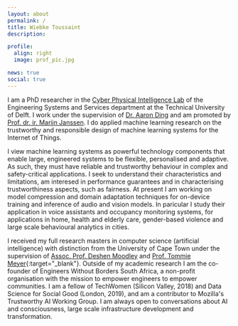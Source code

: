 ```yaml
---
layout: about
permalink: /
title: Wiebke Toussaint
description: 

profile:
  align: right
  image: prof_pic.jpg

news: true
social: true
---
```


I am a PhD researcher in the [Cyber Physical Intelligence Lab](http://homepage.tudelft.nl/8e79t/group.html) of the Engineering Systems and Services department at the Technical University of Delft. I work under the supervision of <a href="http://homepage.tudelft.nl/8e79t/index.html" target="_blank">Dr. Aaron Ding</a> and am promoted by <a href="https://www.tudelft.nl/tbm/over-de-faculteit/afdelingen/engineering-systems-and-services/people/full-professors/profdrir-mfwha-marijn-janssen/" target="_blank">Prof. dr. ir. Marijn Janssen</a>. I do applied machine learning research on the trustworthy and responsible design of machine learning systems for the Internet of Things. 

I view machine learning systems as powerful technology components that enable large, engineered systems to be flexible, personalised and adaptive. As such, they must have reliable and trustworthy behaviour in complex and safety-critical applications. I seek to understand their characteristics and limitations, am interesed in performance guarantees and in characterising trustworthiness aspects, such as fairness. At present I am working on model compression and domain adaptation techniques for on-device training and inference of audio and vision models. In paricular I study their application in voice assistants and occupancy monitoring systems, for applications in home, health and elderly care, gender-based violence and large scale behavioural analytics in cities. 

I received my full research masters in computer science (artificial intelligence) with distinction from the University of Cape Town under the supervision of 
<a href="https://people.cs.uct.ac.za/~deshen/" target="_blank">Assoc. Prof. Deshen Moodley</a> and [Prof. Tommie Meyer](https://people.cs.uct.ac.za/~tmeyer/prof-biography.html){:target="\_blank"}. Outside of my academic research I am the co-founder of Engineers Without Borders South Africa, a non-profit organisation with the mission to empower engineers to empower communities. I am a fellow of TechWomen (Silicon Valley, 2018) and Data Science for Social Good (London, 2019), and am a contributor to Mozilla's Trustworthy AI Working Group. I am always open to conversations about AI and consciousness, large scale infrastructure development and transformation. 
